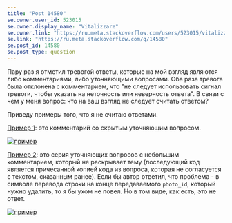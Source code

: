 ```yaml
---
title: "Post 14580"
se.owner.user_id: 523015
se.owner.display_name: "Vitalizzare"
se.owner.link: "https://ru.meta.stackoverflow.com/users/523015/vitalizzare"
se.link: "https://ru.meta.stackoverflow.com/q/14580"
se.post_id: 14580
se.post_type: question
---
```

<p>Пару раз я отметил тревогой ответы, которые на мой взгляд являются либо комментариями, либо уточняющими вопросами. Оба раза тревога была отклонена с комментарием, что &quot;не следует использовать сигнал тревоги, чтобы указать на неточность или неверность ответа&quot;. В связи с чем у меня вопрос: что на ваш взгляд не следует считать ответом?</p>
<p>Приведу примеры того, что я не считаю ответами.</p>
<p><a href="https://ru.stackoverflow.com/a/1607948/523015">Пример 1</a>: это комментарий со скрытым уточняющим вопросом.</p>
<p><a href="https://i.sstatic.net/rEBSiU2k.jpg" rel="nofollow noreferrer"><img src="https://i.sstatic.net/rEBSiU2k.jpg" alt="пример" /></a></p>
<p><a href="https://ru.stackoverflow.com/a/1608502/523015">Пример 2</a>: это серия уточняющих вопросов с небольшим комментарием, который не раскрывает тему (последующий код является причесанной копией кода из вопроса, которая не согласуется с текстом, сказанным ранее). Если бы автор ответил, что проблема - в символе перевода строки на конце передаваемого <code>photo_id</code>, который нужно удалить, то я бы ухом не повел. Но в том виде, как есть, это не ответ.</p>
<p><a href="https://i.sstatic.net/fGevr16t.jpg" rel="nofollow noreferrer"><img src="https://i.sstatic.net/fGevr16t.jpg" alt="пример" /></a></p>
